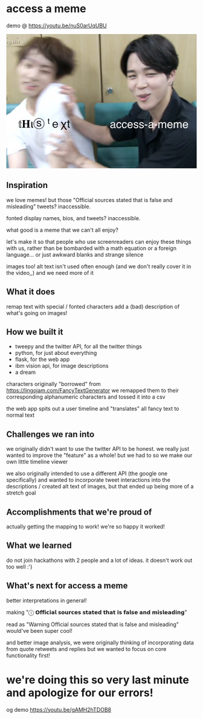 # access a meme 

demo @ https://youtu.be/nuS0arUqUBU

<img src="https://github.com/rachel-ng/access-a-meme/blob/main/static/img/bonus_meme.jpg" alt="meme with 'access-a-meme' shoving 'this text' with weird characters"></img>

## Inspiration

we love memes! but those "Official sources stated that is false and misleading" tweets? inaccessible. 

fonted display names, bios, and tweets? inaccessible. 

what good is a meme that we can't all enjoy? 

let's make it so that people who use screenreaders can enjoy these things with us, rather than be bombarded with a math equation or a foreign language... or just awkward blanks and strange silence

images too! alt text isn't used often enough (and we don't really cover it in the video,,) and we need more of it

## What it does

remap text with special / fonted characters
add a (bad) description of what's going on images! 

## How we built it

- tweepy and the twitter API, for all the twitter things 
- python, for just about everything 
- flask, for the web app 
- ibm vision api, for image descriptions 
- a dream 

characters originally "borrowed" from https://lingojam.com/FancyTextGenerator
we remapped them to their corresponding alphanumeric characters and tossed it into a csv 

the web app spits out a user timeline and "translates" all fancy text to normal text

## Challenges we ran into

we originally didn't want to use the twitter API to be honest. we really just wanted to improve the "feature" as a whole! but we had to so we make our own little timeline viewer 

we also originally intended to use a different API (the google one specifically) and wanted to incorporate tweet interactions into the descriptions / created alt text of images, but that ended up being more of a stretch goal 

## Accomplishments that we're proud of

actually getting the mapping to work! we're so happy it worked! 

## What we learned

do not join hackathons with 2 people and a lot of ideas. it doesn't work out too well :') 

## What's next for access a meme

better interpretations in general! 

making "ⓘ  𝗢𝗳𝗳𝗶𝗰𝗶𝗮𝗹 𝘀𝗼𝘂𝗿𝗰𝗲𝘀 𝘀𝘁𝗮𝘁𝗲𝗱 𝘁𝗵𝗮𝘁 𝗶𝘀 𝗳𝗮𝗹𝘀𝗲 𝗮𝗻𝗱 𝗺𝗶𝘀𝗹𝗲𝗮𝗱𝗶𝗻𝗴"

read as "Warning Official sources stated that is false and misleading" would've been super cool! 

and better image analysis, we were originally thinking of incorporating data from quote retweets and replies but we wanted to focus on core functionality first!  



# we're doing this so very last minute and apologize for our errors! 

og demo https://youtu.be/gAMH2hTDOB8
